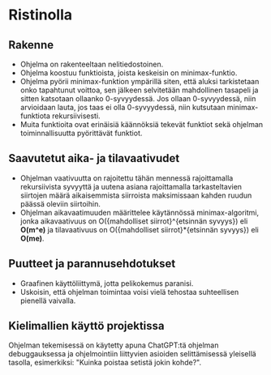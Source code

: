 # Ristinolla
## Rakenne
- Ohjelma on rakenteeltaan nelitiedostoinen.
- Ohjelma koostuu funktioista, joista keskeisin on minimax-funktio.
- Ohjelma pyörii minimax-funktion ympärillä siten, että aluksi tarkistetaan onko tapahtunut voittoa, sen jälkeen selvitetään mahdollinen tasapeli ja sitten katsotaan ollaanko 0-syvyydessä. Jos ollaan 0-syvyydessä, niin arvioidaan lauta, jos taas ei olla 0-syvyydessä, niin kutsutaan minimax-funktiota rekursiivisesti.
- Muita funktioita ovat erinäisiä käännöksiä tekevät funktiot sekä ohjelman toiminnallisuutta pyörittävät funktiot.

## Saavutetut aika- ja tilavaativudet
- Ohjelman vaativuutta on rajoitettu tähän mennessä rajoittamalla rekursiivista syvyyttä ja uutena asiana rajoittamalla tarkasteltavien siirtojen määrä aikaisemmista siirroista maksimissaan kahden ruudun päässä oleviin siirtoihin.
- Ohjelman aikavaatimuuden määrittelee käytännössä minimax-algoritmi, jonka aikavaativuus on O({mahdolliset siirrot}^{etsinnän syvyys}) eli **O(m^e)** ja tilavaativuus on O({mahdolliset siirrot}*{etsinnän syvyys}) eli **O(me)**.

## Puutteet ja parannusehdotukset
- Graafinen käyttöliittymä, jotta pelikokemus paranisi.
- Uskoisin, että ohjelman toimintaa voisi vielä tehostaa suhteellisen pienellä vaivalla.

## Kielimallien käyttö projektissa
Ohjelman tekemisessä on käytetty apuna ChatGPT:tä ohjelman debuggauksessa ja ohjelmointiin liittyvien asioiden selittämisessä yleisellä tasolla, esimerkiksi: "Kuinka poistaa setistä jokin kohde?".


